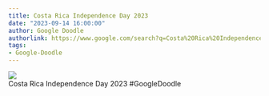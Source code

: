 ```yaml
---
title: Costa Rica Independence Day 2023
date: "2023-09-14 16:00:00"
author: Google Doodle
authorlink: https://www.google.com/search?q=Costa%20Rica%20Independence%20Day%202023
tags:
- Google-Doodle
---
```

<img src="https://www.google.com/logos/doodles/2023/costa-rica-independence-day-2023-6753651837109935-law.gif" referrerpolicy="no-referrer"><br>Costa Rica Independence Day 2023 #GoogleDoodle